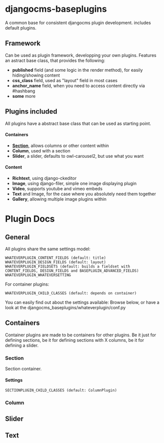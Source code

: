 # djangocms-baseplugins
A common base for consistent djangocms plugin development. includes default plugins.

## Framework
Can be used as plugin framework, developping your own plugins. Features an astract base class, that provides the following:
- **published** field (and some logic in the render method), for easily hiding/showing content
- **css_class** field, used as "layout" field in most cases
- **anchor_name** field, when you need to access content directly via #hashbang
- **some** more

## Plugins included
All plugins have a abstract base class that can be used as starting point.

#### Containers
- **[Section](#section)**, allows columns or other content within
- **Column**, used with a section
- **Slider**, a slider, defaults to owl-carousel2, but use what you want

#### Content
- **Richtext**, using django-ckeditor
- **Image**, using django-filer, simple one image displaying plugin
- **Video**, supports youtube and vimeo embeds
- **Text** and Image, for the case where you absolutely need them together
- **Gallery**, allowing multiple image plugins within


# Plugin Docs


## General

All plugins share the same settings model:

    WHATEVERPLUGIN_CONTENT_FIELDS (default: title)
    WHATEVERPLUGIN_DESIGN_FIELDS (default: layout)
    WHATEVERPLUGIN_FIELDSETS (default: builds a fieldset with CONTENT_FIELDS, DESIGN_FIELDS and BASEPLUGIN_ADVANCED_FIELDS)
    WHATEVERPLUGIN_WHATEVERSETTING

For container plugins:

    WHATEVERPLUGIN_CHILD_CLASSES (default: depends on container)

You can easily find out about the settings available: Browse below, or have a look at the djangocms_baseplugins/whateverplugin/conf.py


## Containers

Container plugins are made to be containers for other plugins. Be it just for defining sections, be it for defining
sections with X columns, be it for defining a slider.


### Section

Section container.

#### Settings

    SECTIONPLUGIN_CHILD_CLASSES (default: ColumnPlugin)


### Column

## Slider

## Text